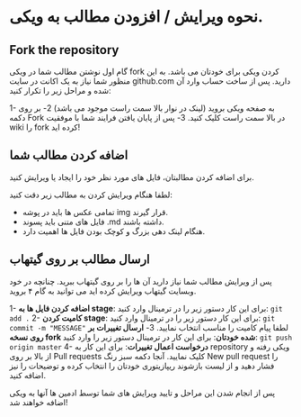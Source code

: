 
# نحوه ویرایش / افزودن مطالب به ویکی.

## Fork the repository
گام اول نوشتن مطالب شما در ویکی fork کردن ویکی برای خودتان می باشد. به این منظور شما نیاز به یک اکانت در سایت github.com دارید. پس از ساخت حساب وارد آن شده و مراحل زیر را تکرار کنید:

1- به صفحه ویکی بروید (لینک در نوار بالا سمت راست موجود می باشد)
2- بر روی دکمه Fork در بالا سمت راست کلیک کنید.
3- پس از پایان یافتن فرایند شما با موفقیت wiki را fork کرده اید!

## اضافه کردن مطالب شما
برای اضافه کردن مطالبتان، فایل های مورد نظر خود را ایجاد یا ویرایش کنید.

لطفا هنگام ویرایش کردن به مطالب زیر دقت کنید:
* تمامی عکس ها باید در پوشه img قرار گیرند.
* فایل های متنی باید پسوند .md داشته باشند.
* هنگام لینک دهی بزرگ و کوچک بودن فایل ها اهمیت دارد.

## ارسال مطالب بر روی گیتهاب
پس از ویرایش مطالب شما نیاز دارید آن ها را بر روی گیتهاب ببرید. چنانچه در خود وبسایت گیتهاب ویرایش کرده اید می توانید به گام ۴ بروید.

1- **اضافه کردن فایل ها به stage**: برای این کار دستور زیر را در ترمینال وارد کنید: `git add .`
2- **کامیت کردن stage**: برای این کار دستور زیر را در ترمینال وارد کنید: `git commit -m "MESSAGE"` لطفا پیام کامیت را مناسب انتخاب نمایید.
3- **ارسال تغییرات بر روی نسخه fork شده خودتان**:‌ برای این کار در ترمینال دستور زیر را وارد کنید:‌ `git push origin master`
4- **درخواست اعمال تغییرات**: برای این کار به repository ویکی رفته و از بالا بر روی Pull requests کلیک نمایید. آنجا دکمه سبز رنگ New pull request را فشار دهید و از لیست بازشوند ریپازیتوری خودتان را انتخاب کرده و توضیحات را نیز اضافه کنید.

پس از انجام شدن این مراحل و تایید ویرایش های شما توسط ادمین ها آنها به ویکی اضافه خواهند شد!